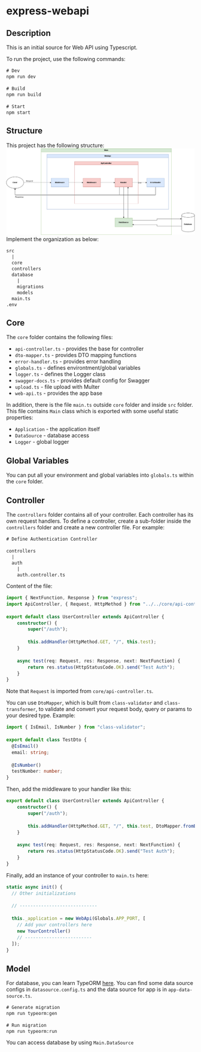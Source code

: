 # express-webapi
## Description
This is an initial source for Web API using Typescript.

To run the project, use the following commands:
```shell
# Dev
npm run dev

# Build
npm run build

# Start
npm start
```
## Structure
This project has the following structure:
![Project strucure](./docs/images/express-webapi-diagram.drawio.png)
Implement the organization as below:
```
src
  |
  core
  controllers
  database
    |
    migrations
    models
  main.ts
.env
```
## Core
The `core` folder contains the following files:
- `api-controller.ts` - provides the base for controller
- `dto-mapper.ts` - provides DTO mapping functions
- `error-handler.ts` - provides error handling
- `globals.ts` - defines environtment/global variables
- `logger.ts` - defines the Logger class
- `swagger-docs.ts` - provides default config for Swagger
- `upload.ts` - file upload with Multer
- `web-api.ts` - provides the app base

In addition, there is the file `main.ts` outside `core` folder and inside `src` folder. This file contains `Main` class which is exported with some useful static properties:
- `Application` - the application itself
- `DataSource` - database access
- `Logger` - global logger
## Global Variables
You can put all your environment and global variables into `globals.ts` within the `core` folder. 
## Controller
The `controllers` folder contains all of your controller. Each controller has its own request handlers. To define a controller, create a sub-folder inside the `controllers` folder and create a new controller file. For example:
```
# Define Authentication Controller

controllers
  |
  auth
    |
    auth.controller.ts
```
Content of the file:
```typescript
import { NextFunction, Response } from "express";
import ApiController, { Request, HttpMethod } from "../../core/api-controller";

export default class UserController extends ApiController {
    constructor() {
        super("/auth");

        this.addHandler(HttpMethod.GET, "/", this.test);
    }

    async test(req: Request, res: Response, next: NextFunction) {
        return res.status(HttpStatusCode.OK).send("Test Auth");
    }
}
```
Note that `Request` is imported from `core/api-controller.ts`.

You can use `DtoMapper`, which is built from `class-validator` and `class-transformer`, to validate and convert your request body, query or params to your desired type. Example:
```typescript
import { IsEmail, IsNumber } from "class-validator";

export default class TestDto {
  @IsEmail()
  email: string;

  @IsNumber()
  testNumber: number;
}
```
Then, add the middleware to your handler like this:
```typescript
export default class UserController extends ApiController {
    constructor() {
        super("/auth");

        this.addHandler(HttpMethod.GET, "/", this.test, DtoMapper.fromBody(TestDto));
    }

    async test(req: Request, res: Response, next: NextFunction) {
        return res.status(HttpStatusCode.OK).send("Test Auth");
    }
}
```
Finally, add an instance of your controller to `main.ts` here:
```javascript
static async init() {
  // Other initializations

  // -----------------------------

  this._application = new WebApi(Globals.APP_PORT, [
    // Add your controllers here
    new YourController()
    // -------------------------
  ]);
}
```
## Model
For database, you can learn TypeORM [here](). You can find some data source configs in `datasource.config.ts` and the data source for app is in `app-data-source.ts`.
```shell
# Generate migration
npm run typeorm:gen

# Run migration
npm run typeorm:run
```
You can access database by using `Main.DataSource`
